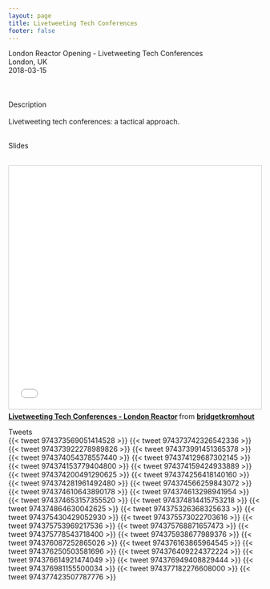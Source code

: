 ```yaml
---
layout: page
title: Livetweeting Tech Conferences
footer: false
---
```


<div class="views-field views-field-nothing">        <span class="field-content views-field-field-details">London Reactor Opening - Livetweeting Tech Conferences<br>London, UK<br><span class="date-display-start">2018-03-15</span></span></div>


<br>

<br>
<br>
Description
<br>
<br>
Livetweeting tech conferences: a tactical approach.
<br>
<br>

Slides
<br>
<br>
<iframe src="//www.slideshare.net/slideshow/embed_code/key/p88aaPDPeFsTuc" width="595" height="485" frameborder="0" marginwidth="0" marginheight="0" scrolling="no" style="border:1px solid #CCC; border-width:1px; margin-bottom:5px; max-width: 100%;" allowfullscreen> </iframe> <div style="margin-bottom:5px"> <strong> <a href="//www.slideshare.net/bridgetkromhout/livetweeting-tech-conferences-london-reactor" title="Livetweeting Tech Conferences - London Reactor" target="_blank">Livetweeting Tech Conferences - London Reactor</a> </strong> from <strong><a href="https://www.slideshare.net/bridgetkromhout" target="_blank">bridgetkromhout</a></strong> </div>


Tweets
<br>
{{< tweet 974373569051414528 >}}
{{< tweet 974373742326542336 >}}
{{< tweet 974373922278989826 >}}
{{< tweet 974373991451365378 >}}
{{< tweet 974374054378557440 >}}
{{< tweet 974374129687302145 >}}
{{< tweet 974374153779404800 >}}
{{< tweet 974374159424933889 >}}
{{< tweet 974374200491290625 >}}
{{< tweet 974374256418140160 >}}
{{< tweet 974374281961492480 >}}
{{< tweet 974374566259843072 >}}
{{< tweet 974374610643890178 >}}
{{< tweet 974374613298941954 >}}
{{< tweet 974374653157355520 >}}
{{< tweet 974374814415753218 >}}
{{< tweet 974374864630042625 >}}
{{< tweet 974375326368325633 >}}
{{< tweet 974375430429052930 >}}
{{< tweet 974375573022703616 >}}
{{< tweet 974375753969217536 >}}
{{< tweet 974375768871657473 >}}
{{< tweet 974375778543718400 >}}
{{< tweet 974375938677989376 >}}
{{< tweet 974376087252865026 >}}
{{< tweet 974376163865964545 >}}
{{< tweet 974376250503581696 >}}
{{< tweet 974376409224372224 >}}
{{< tweet 974376614921474049 >}}
{{< tweet 974376949408829444 >}}
{{< tweet 974376981155500034 >}}
{{< tweet 974377182276608000 >}}
{{< tweet 974377423507787776 >}}
